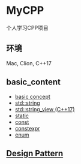# MyCPP

个人学习CPP项目

## 环境
Mac, Clion, C++17



## basic_content
- [basic concept](./basic_content/basic_concept/README.md)
- [std::string](./basic_content/string/README.md)
- [std::string_view (C++17)](./basic_content/string_view/README.md)
- [static](./basic_content/static/README.md)
- [const](./basic_content/const/README.md)
- [constexpr](./basic_content/constexpr/README.md)
- [enum](./basic_content/enum/README.md)

## [Design Pattern](./DesignPattern/README.md)